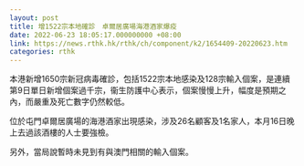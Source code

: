 ```yaml
---
layout: post
title: 增1522宗本地確診　卓爾居廣場海港酒家爆疫
date: 2022-06-23 18:05:17.000000000 +08:00
link: https://news.rthk.hk/rthk/ch/component/k2/1654409-20220623.htm
categories: rthk
---
```


本港新增1650宗新冠病毒確診，包括1522宗本地感染及128宗輸入個案，是連續第9日單日新增個案過千宗，衞生防護中心表示，個案慢慢上升，幅度是預期之內，而嚴重及死亡數字仍然較低。

位於屯門卓爾居廣場的海港酒家出現感染，涉及26名顧客及1名家人，本月16日晚上去過該酒樓的人士要強檢。

另外，當局說暫時未見到有與澳門相關的輸入個案。
